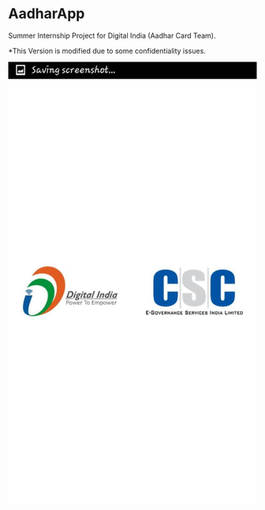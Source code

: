 # AadharApp

Summer Internship Project for Digital India (Aadhar Card Team). 

*This Version is modified due to some confidentiality issues.

![](ezgif.com-gif-maker.gif)
